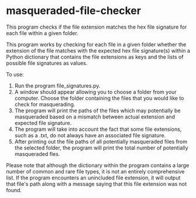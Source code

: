 # masqueraded-file-checker
This program checks if the file extension matches the hex file signature for each file within a given folder.

This program works by checking for each file in a given folder whether the extension of the file matches with the expected hex file signature(s) within a Python dictionary that contains the file extensions as keys and the lists of possible file signatures as values.

To use:
1. Run the program file_signatures.py.
2. A window should appear allowing you to choose a folder from your computer. Choose the folder containing the files that you would like to check for masquerading.
3. The program will print the paths of the files which may potentially be masqueraded based on a mismatch between actual extension and expected file signature.
4. The program will take into account the fact that some file extensions, such as a .txt, do not always have an associated file signature.
5. After printing out the file paths of all potentially masqueraded files from the selected folder, the program will print the total number of potentially masqueraded fles.

Please note that although the dictionary within the program contains a large number of common and rare file types, it is not an entirely comprehensive list. If the program encounters an unincluded file extension, it will output that file's path along with a message saying that this file extension was not found.
